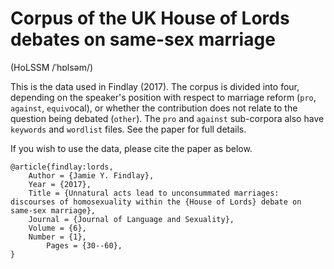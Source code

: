 # Corpus of the UK House of Lords debates on same-sex marriage 
(HoLSSM /ˈhɒlsəm/)


This is the data used in Findlay (2017). The corpus is divided into four, depending on the speaker's position with respect to marriage reform (`pro`, `against`, `equiv`ocal), or whether the contribution does not relate to the question being debated (`other`). The `pro` and `against` sub-corpora also have `keywords` and `wordlist` files. See the paper for full details.


If you wish to use the data, please cite the paper as below. 

```
@article{findlay:lords,
	Author = {Jamie Y. Findlay},
	Year = {2017},
	Title = {Unnatural acts lead to unconsummated marriages: discourses of homosexuality within the {House of Lords} debate on same-sex marriage},
	Journal = {Journal of Language and Sexuality},
	Volume = {6},
	Number = {1},
        Pages = {30--60},
}
```


